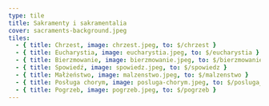 ```yaml
---
type: tile
title: Sakramenty i sakramentalia
cover: sacraments-background.jpeg
tiles:
  - { title: Chrzest, image: chrzest.jpeg, to: $/chrzest }
  - { title: Eucharystia, image: eucharystia.jpeg, to: $/eucharystia }
  - { title: Bierzmowanie, image: bierzmowanie.jpeg, to: $/bierzmowanie }
  - { title: Spowiedź, image: spowiedz.jpeg, to: $/spowiedz }
  - { title: Małżeństwo, image: malzenstwo.jpeg, to: $/malzenstwo }
  - { title: Posługa chorym, image: posluga-chorym.jpeg, to: $/posluga_chorym }
  - { title: Pogrzeb, image: pogrzeb.jpeg, to: $/pogrzeb }
---
```

